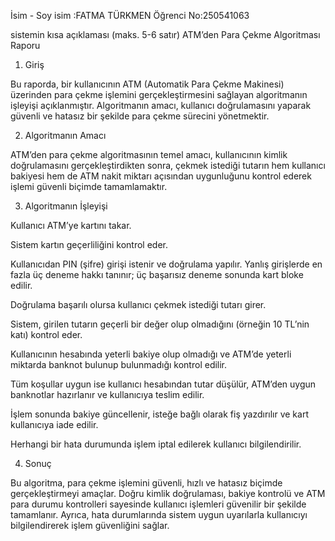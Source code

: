 İsim - Soy isim :FATMA TÜRKMEN 
Öğrenci No:250541063

sistemin kısa açıklaması (maks. 5-6 satır)
ATM’den Para Çekme Algoritması Raporu
1. Giriş

Bu raporda, bir kullanıcının ATM (Automatik Para Çekme Makinesi) üzerinden para çekme işlemini gerçekleştirmesini sağlayan algoritmanın işleyişi açıklanmıştır. Algoritmanın amacı, kullanıcı doğrulamasını yaparak güvenli ve hatasız bir şekilde para çekme sürecini yönetmektir.

2. Algoritmanın Amacı

ATM’den para çekme algoritmasının temel amacı, kullanıcının kimlik doğrulamasını gerçekleştirdikten sonra, çekmek istediği tutarın hem kullanıcı bakiyesi hem de ATM nakit miktarı açısından uygunluğunu kontrol ederek işlemi güvenli biçimde tamamlamaktır.

3. Algoritmanın İşleyişi

Kullanıcı ATM’ye kartını takar.

Sistem kartın geçerliliğini kontrol eder.

Kullanıcıdan PIN (şifre) girişi istenir ve doğrulama yapılır. Yanlış girişlerde en fazla üç deneme hakkı tanınır; üç başarısız deneme sonunda kart bloke edilir.

Doğrulama başarılı olursa kullanıcı çekmek istediği tutarı girer.

Sistem, girilen tutarın geçerli bir değer olup olmadığını (örneğin 10 TL’nin katı) kontrol eder.

Kullanıcının hesabında yeterli bakiye olup olmadığı ve ATM’de yeterli miktarda banknot bulunup bulunmadığı kontrol edilir.

Tüm koşullar uygun ise kullanıcı hesabından tutar düşülür, ATM’den uygun banknotlar hazırlanır ve kullanıcıya teslim edilir.

İşlem sonunda bakiye güncellenir, isteğe bağlı olarak fiş yazdırılır ve kart kullanıcıya iade edilir.

Herhangi bir hata durumunda işlem iptal edilerek kullanıcı bilgilendirilir.

4. Sonuç

Bu algoritma, para çekme işlemini güvenli, hızlı ve hatasız biçimde gerçekleştirmeyi amaçlar. Doğru kimlik doğrulaması, bakiye kontrolü ve ATM para durumu kontrolleri sayesinde kullanıcı işlemleri güvenilir bir şekilde tamamlanır. Ayrıca, hata durumlarında sistem uygun uyarılarla kullanıcıyı bilgilendirerek işlem güvenliğini sağlar.
        
